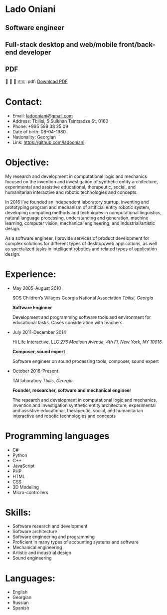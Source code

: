 # Lado Oniani

## Software engineer

## Full-stack desktop and web/mobile front/back-end developer

## PDF

📎 📌 📃 :es: :pdf: [Download PDF](https://github.com/ladooniani/resume-cv/blob/main/rcv/Lado-Oniani-RCV.pdf)

# Contact:

- Email: ladooniani@gmail.com
- Address: Tbilisi, 5 Sulkhan Tsintsadze St, 0160
- Phone: +995 599 38 25 09
- Date of birth: 08-04-1980
- Nationality: Georgian
- Link: https://github.com/ladooniani

# Objective:

My research and development in computational logic and mechanics focused on the invention and investigation of synthetic entity architecture, experimental and assistive educational, therapeutic, social, and humanitarian interactive and robotic technologies and concepts.

In 2016 I've founded an independent laboratory startup, inventing and prototyping program and mechanism of artificial entity robotic system, developing computing methods and techniques in computational linguistics, natural language processing, understanding and generation, machine learning, computer vision, mechanical engineering, and industrial/artistic design.

As a software engineer, I provide services of product development for complex solutions for different types of desktop/web applications, as well as specialized tasks in intelligent robotics and related types of application design. 

# Experience:

- May 2005-August 2010 

  SOS Children’s Villages Georgia National Association *Tbilisi, Georgia*

  **Software Engineer**
  
  Development and programming software tools and environment for educational tasks. Cases consideration with teachers

- July 2011-December 2014

  Hi Life Interactive, LLC *275 Madison Avenue, 4th Fl, New York, NY 10016*

  **Composer, sound expert**

  Software engineer on sound processing tools, composer, sound expert

- October 2016-Present

  TAI laboratory *Tbilis, Georgia*

   **Founder, researcher, software and mechanical engineer** 

   The research and development in computational logic and mechanics, invention and investigation synthetic entity architecture, experimental and assistive educational, therapeutic, social, and humanitarian interactive and robotic technologies and concepts

# Programming languages 

- C# 
- Python
- C++
- JavaScript
- PHP
- HTML
- CSS
- 3D Modeling
- Micro-controllers

# Skills:

- Software research and development 
- Software architecture 
- Software engineering and programming 
- Proficient in many types of accounting systems and software 
- Mechanical engineering 
- Artistic and industrial design
- Sound engineering 
    
# Languages:

- English
- Georgian
- Russian 
- Spanish
